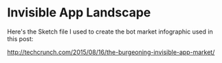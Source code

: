 # Invisible App Landscape

Here's the Sketch file I used to create the bot market infographic used in this post:

http://techcrunch.com/2015/08/16/the-burgeoning-invisible-app-market/
